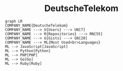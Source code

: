 <h1 align="center">DeutscheTelekom</h1>

```mermaid
graph LR
COMPANY_NAME{DeutscheTelekom}
COMPANY_NAME ---> U{Users} ---> UN[7]
COMPANY_NAME ---> R{Repositories} ---> RN[55]
COMPANY_NAME ---> G{Gists} ---> GN[20]
COMPANY_NAME ---> ML{Most Used<br>Languages}
ML --> JavaScript[JavaScript]
ML --> Python[Python]
ML --> PHP[PHP]
ML --> Go[Go]
ML --> Ruby[Ruby]
```
